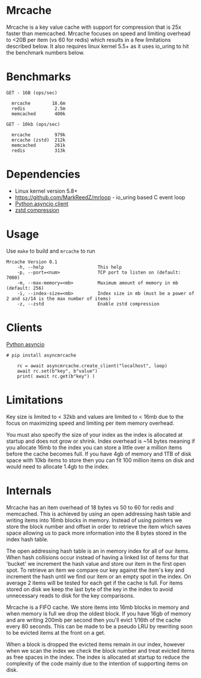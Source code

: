 # Mrcache

Mrcache is a key value cache with support for compression that is 25x faster than memcached.  Mrcache focuses on speed and limiting overhead to <20B per item (vs 60 for redis) which results in a few limitations described below.  It also requires linux kernel 5.5+ as it uses io_uring to hit the benchmark numbers below.

# Benchmarks

```
GET - 16B (ops/sec)

  mrcache        18.6m 
  redis           2.5m
  memcached       400k

GET - 10kb (ops/sec)

  mrcache         979k
  mrcache (zstd)  212k
  memcached       261k
  redis           313k

```

# Dependencies

* Linux kernel version 5.8+
* https://github.com/MarkReedZ/mrloop - io_uring based C event loop
* [Python asyncio client](https://github.com/MarkReedZ/asyncmrcache)
* [zstd compression](https://github.com/facebook/zstd)


# Usage

Use `make` to build and `mrcache` to run

```
Mrcache Version 0.1
    -h, --help                    This help
    -p, --port=<num>              TCP port to listen on (default: 7000)
    -m, --max-memory=<mb>         Maximum amount of memory in mb (default: 256)
    -i, --index-size=<mb>         Index size in mb (must be a power of 2 and sz/14 is the max number of items)
    -z, --zstd                    Enable zstd compression 
```

# Clients

[Python asyncio](https://github.com/MarkReedZ/asyncmrcache)
```
# pip install asyncmrcache

    rc = await asyncmrcache.create_client("localhost", loop)
    await rc.set(b"key", b"value")
    print( await rc.get(b"key") )

```

# Limitations

Key size is limited to < 32kb and values are limited to < 16mb due to the focus on maximizing speed and limiting per item memory overhead. 

You must also specify the size of your index as the index is allocated at startup and does not grow or shrink.  Index overhead is ~14 bytes meaning if you allocate 16mb to the index you can store a little over a million items before the cache becomes full.  If you have 4gb of memory and 1TB of disk space with 10kb items to store then you can fit 100 million items on disk and would need to allocate 1.4gb to the index.

# Internals

Mrcache has an item overhead of 18 bytes vs 50 to 60 for redis and memcached.  This is achieved by using an open addressing hash table and writing items into 16mb blocks in memory.  Instead of using pointers we store the block number and offset in order to retrieve the item which saves space allowing us to pack more information into the 8 bytes stored in the index hash table.  

The open addressing hash table is an in memory index for all of our items.  When hash collisions occur instead of having a linked list of items for that 'bucket' we increment the hash value and store our item in the first open spot.  To retrieve an item we compare our key against the item's key and increment the hash until we find our item or an empty spot in the index.  On average 2 items will be tested for each get if the cache is full.  For items stored on disk we keep the last byte of the key in the index to avoid unnecessary reads to disk for the key comparisons. 

Mrcache is a FIFO cache.  We store items into 16mb blocks in memory and when memory is full we drop the oldest block.  If you have 16gb of memory and are writing 200mb per second then you'll evict 1/16th of the cache every 80 seconds.  This can be made to be a pseudo LRU by rewriting soon to be evicted items at the front on a get. 

When a block is dropped the evicted items remain in our index, however when we scan the index we check the block number and treat evicted items as free spaces in the index.  The index is allocated at startup to reduce the complexity of the code mainly due to the intention of supporting items on disk. 




